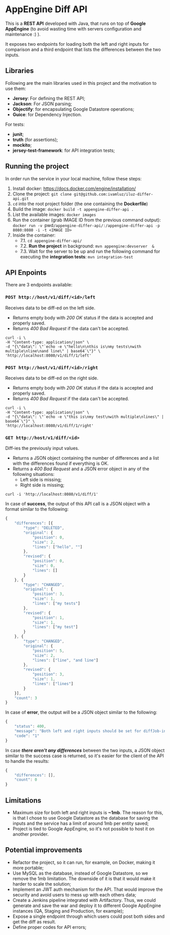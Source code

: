 # AppEngine Diff API
This is a **REST API** developed with Java, that runs on top of **Google AppEngine** (to avoid wasting time with servers configuration and maintenance :) ).

It exposes two endpoints for loading both the left and right inputs for comparison and a third endpoint that lists the differences between the two inputs.

## Libraries
Following are the main libraries used in this project and the motivation to use them:
* **Jersey**: For defining the REST API;
* **Jackson**: For JSON parsing;
* **Objectify**: for encapsulating Google Datastore operations;
* **Guice**: for Dependency Injection.

For tests:
* **junit**;
* **truth** (for assertions);
* **mockito**;
* **jersey-test-framework**: for API integration tests;


## Running the project
In order run the service in your local machine, follow these steps:

1. Install docker: https://docs.docker.com/engine/installation/
2. Clone the project: `git clone git@github.com:ivamluz/iluz-differ-api.git`
3. `cd` into the root project folder (the one containing the **Dockerfile**)
4. Build the image: `docker build -t appengine-differ-api .`
5. List the available images: `docker images`
6. Run the container (grab IMAGE ID from the previous command output): `docker run -v `pwd`/appengine-differ-api/:/appengine-differ-api -p 8080:8080 -i -t <IMAGE ID>`
7. Inside the container:
    * 7.1. `cd appengine-differ-api/`
    * 7.2. **Run the project** in background: `mvn appengine:devserver  &`
    * 7.3. Wait for the server to be up and run the following command for executing the **integration tests**: `mvn integration-test`

## API Enpoints
There are 3 endpoints available:

### `POST http://host/v1/diff/<id>/left`
Receives data to be diff-ed on the left side.

* Returns empty body with *200 OK* status if the data is accepted and properly saved.
* Returns *400 Bad Request* if the data can't be accepted.

```
curl -i \
-H "Content-type: application/json" \
-d "{\"data\": \"`echo -e \"hello\n\nthis is\nmy tests\nwith multiple\nline\nand line\" | base64`\"}" \
'http://localhost:8080/v1/diff/1/left'
```

### `POST http://host/v1/diff/<id>/right`
Receives data to be diff-ed on the right side.

* Returns empty body with *200 OK* status if the data is accepted and properly saved.
* Returns *400 Bad Request* if the data can't be accepted.

```
curl -i \
-H "Content-type: application/json" \
-d "{\"data\": \"`echo -e \"this is\nmy test\nwith multiple\nlines\" | base64`\"}" \
'http://localhost:8080/v1/diff/1/right'
```

### `GET http://host/v1/diff/<id>`
Diff-ies the previously input values.
* Returns a JSON object containing the number of differences and a list with the differences found if everything is OK.
* Returns a *400 Bad Request* and a JSON error object in any of the following situations:
    * Left side is missing;
    * Right side is missing;

```
curl -i 'http://localhost:8080/v1/diff/1'
```

In case of **success**, the output of this API call is a JSON object with a format similar to the following:
```javascript
{
	"differences": [{
		"type": "DELETED",
		"original": {
			"position": 0,
			"size": 2,
			"lines": ["hello", ""]
		},
		"revised": {
			"position": 0,
			"size": 0,
			"lines": []
		}
	}, {
		"type": "CHANGED",
		"original": {
			"position": 3,
			"size": 1,
			"lines": ["my tests"]
		},
		"revised": {
			"position": 1,
			"size": 1,
			"lines": ["my test"]
		}
	}, {
		"type": "CHANGED",
		"original": {
			"position": 5,
			"size": 2,
			"lines": ["line", "and line"]
		},
		"revised": {
			"position": 3,
			"size": 1,
			"lines": ["lines"]
		}
	}],
	"count": 3
}
```

In case of **error**, the output will be a JSON object similar to the following:
```javascript
{
	"status": 400,
	"message": "Both left and right inputs should be set for diffJob-ing",
	"code": "1"
}
```

In case ***there aren't any differences*** between the two inputs, a JSON object similar to the success case is returned, so it's easier for the client of the API to handle the results:
```javascript
{
	"differences": [],
	"count": 0
}
```


## Limitations
* Maximum size for both left and right inputs is **~1mb**. The reason for this, is that I chose to use Google Datastore as the database for saving the inputs and the service has a limit of around 1mb per entity saved;
* Project is tied to Google AppEngine, so it's not possible to host it on another provider.

## Potential improvements
* Refactor the project, so it can run, for example, on Docker, making it more portable;
* Use MySQL as the database, instead of Google Datastore, so we remove the 1mb limitation. The downside of it is that it would make it harder to scale the solution;
* Implement an JWT auth mechanism for the API. That would improve the security and avoid users to mess up with each others data;
* Create a Jenkins pipeline integrated with Artifactory. Thus, we could generate and save the war and deploy it to different Google AppEngine instances (QA, Staging and Production, for example);
* Expose a single endpoint through which users could post both sides and get the diff as result.
* Define proper codes for API errors;
